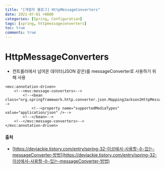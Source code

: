 ```yaml
---
title: "[개발자 블로그] HttpMessageConverters"
date: 2021-07-01 +0800
categories: [Spring, Configuration]
tags: [spring, httpmessageconverters]
toc: true
comments: true
---
```



# HttpMessageConverters

- 컨트롤러에서 넘어온 데이터(JSON 같은)를 messageConverter로 사용하기 위해 사용<br>

~~~
<mvc:annotation-driven>
	<!--<mvc:message-converters>-->
		<!--<bean class="org.springframework.http.converter.json.MappingJackson2HttpMessageConverter">-->
			<!--<property name="supportedMediaTypes" value="application/json" />-->
		<!--</bean>-->
	<!--</mvc:message-converters>-->
</mvc:annotation-driven>
~~~


#### 출처 
- [https://devjackie.tistory.com/entry/spring-32-이상에서-사용할-수-있는-messageConverter-방법](https://devjackie.tistory.com/entry/spring-32-이상에서-사용할-수-있는-messageConverter-방법)